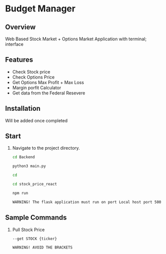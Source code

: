 # Budget Manager

## Overview
Web Based Stock Market + Options Market Application with terminal; interface 

## Features
- Check Stock price
- Check Options Price
- Get Options Max Profit + Max Loss
- Margin porfit Calculator 
- Get data from the Federal Resevere 

## Installation

  Will be added once completed

## Start
1. Navigate to the project directory.
    ```bash
    cd Backend
    ```

    ```bash
    python3 main.py
    ```
     ```bash
    cd
    ```

     ```bash
    cd stock_price_react
    ```
     ```bash
   npm run
    ```

    ```bash
    WARNING! The flask application must run on port Local host port 5000 and React needs to run on 800
    ```

## Sample Commands

1. Pull Stock Price
    ```bash
    --get STOCK {ticker}
    ```

    ```bash
    WARNING! AVOID THE BRACKETS
    ```
